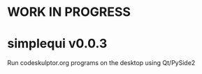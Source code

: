 # WORK IN PROGRESS

# simplequi v0.0.3
Run codeskulptor.org programs on the desktop using Qt/PySide2


